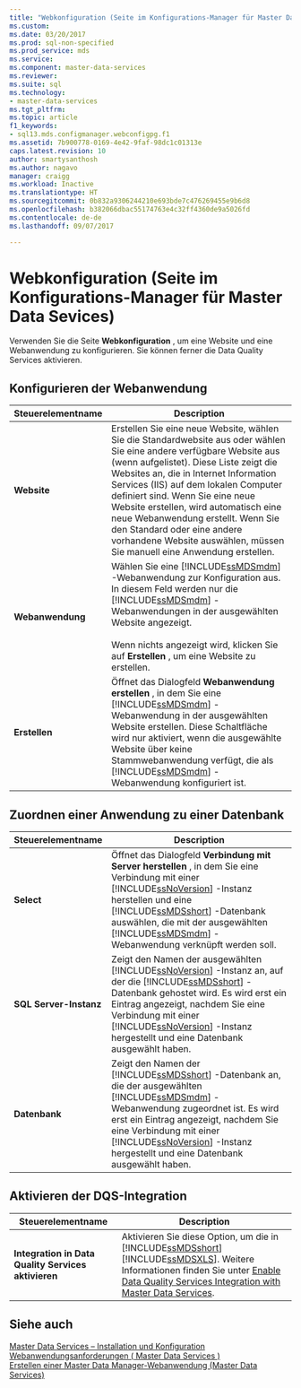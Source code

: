 ```yaml
---
title: "Webkonfiguration (Seite im Konfigurations-Manager für Master Data Services) | Microsoft-Dokumentation"
ms.custom: 
ms.date: 03/20/2017
ms.prod: sql-non-specified
ms.prod_service: mds
ms.service: 
ms.component: master-data-services
ms.reviewer: 
ms.suite: sql
ms.technology:
- master-data-services
ms.tgt_pltfrm: 
ms.topic: article
f1_keywords:
- sql13.mds.configmanager.webconfigpg.f1
ms.assetid: 7b900778-0169-4e42-9faf-98dc1c01313e
caps.latest.revision: 10
author: smartysanthosh
ms.author: nagavo
manager: craigg
ms.workload: Inactive
ms.translationtype: HT
ms.sourcegitcommit: 0b832a9306244210e693bde7c476269455e9b6d8
ms.openlocfilehash: b382066dbac55174763e4c32ff4360de9a5026fd
ms.contentlocale: de-de
ms.lasthandoff: 09/07/2017

---
```

# <a name="web-configuration-page-master-data-services-configuration-manager"></a>Webkonfiguration (Seite im Konfigurations-Manager für Master Data Sevices)
  Verwenden Sie die Seite **Webkonfiguration** , um eine Website und eine Webanwendung zu konfigurieren. Sie können ferner die Data Quality Services aktivieren.  
  
## <a name="configure-the-web-application"></a>Konfigurieren der Webanwendung  
  
|Steuerelementname|Description|  
|------------------|-----------------|  
|**Website**|Erstellen Sie eine neue Website, wählen Sie die Standardwebsite aus oder wählen Sie eine andere verfügbare Website aus (wenn aufgelistet). Diese Liste zeigt die Websites an, die in Internet Information Services (IIS) auf dem lokalen Computer definiert sind. Wenn Sie eine neue Website erstellen, wird automatisch eine neue Webanwendung erstellt. Wenn Sie den Standard oder eine andere vorhandene Website auswählen, müssen Sie manuell eine Anwendung erstellen.|  
|**Webanwendung**|Wählen Sie eine [!INCLUDE[ssMDSmdm](../includes/ssmdsmdm-md.md)] -Webanwendung zur Konfiguration aus. In diesem Feld werden nur die [!INCLUDE[ssMDSmdm](../includes/ssmdsmdm-md.md)] -Webanwendungen in der ausgewählten Website angezeigt.<br /><br /> Wenn nichts angezeigt wird, klicken Sie auf **Erstellen** , um eine Website zu erstellen.|  
|**Erstellen**|Öffnet das Dialogfeld **Webanwendung erstellen** , in dem Sie eine [!INCLUDE[ssMDSmdm](../includes/ssmdsmdm-md.md)] -Webanwendung in der ausgewählten Website erstellen. Diese Schaltfläche wird nur aktiviert, wenn die ausgewählte Website über keine Stammwebanwendung verfügt, die als [!INCLUDE[ssMDSmdm](../includes/ssmdsmdm-md.md)] -Webanwendung konfiguriert ist.|  
  
## <a name="associate-application-with-database"></a>Zuordnen einer Anwendung zu einer Datenbank  
  
|Steuerelementname|Description|  
|------------------|-----------------|  
|**Select**|Öffnet das Dialogfeld **Verbindung mit Server herstellen** , in dem Sie eine Verbindung mit einer [!INCLUDE[ssNoVersion](../includes/ssnoversion-md.md)] -Instanz herstellen und eine [!INCLUDE[ssMDSshort](../includes/ssmdsshort-md.md)] -Datenbank auswählen, die mit der ausgewählten [!INCLUDE[ssMDSmdm](../includes/ssmdsmdm-md.md)] -Webanwendung verknüpft werden soll.|  
|**SQL Server-Instanz**|Zeigt den Namen der ausgewählten [!INCLUDE[ssNoVersion](../includes/ssnoversion-md.md)] -Instanz an, auf der die [!INCLUDE[ssMDSshort](../includes/ssmdsshort-md.md)] -Datenbank gehostet wird. Es wird erst ein Eintrag angezeigt, nachdem Sie eine Verbindung mit einer [!INCLUDE[ssNoVersion](../includes/ssnoversion-md.md)] -Instanz hergestellt und eine Datenbank ausgewählt haben.|  
|**Datenbank**|Zeigt den Namen der [!INCLUDE[ssMDSshort](../includes/ssmdsshort-md.md)] -Datenbank an, die der ausgewählten [!INCLUDE[ssMDSmdm](../includes/ssmdsmdm-md.md)] -Webanwendung zugeordnet ist. Es wird erst ein Eintrag angezeigt, nachdem Sie eine Verbindung mit einer [!INCLUDE[ssNoVersion](../includes/ssnoversion-md.md)] -Instanz hergestellt und eine Datenbank ausgewählt haben.|  
  
## <a name="enable-dqs-integration"></a>Aktivieren der DQS-Integration  
  
|Steuerelementname|Description|  
|------------------|-----------------|  
|**Integration in Data Quality Services aktivieren**|Aktivieren Sie diese Option, um die in [!INCLUDE[ssMDSshort](../includes/ssmdsshort-md.md)][!INCLUDE[ssMDSXLS](../includes/ssmdsxls-md.md)]. Weitere Informationen finden Sie unter [Enable Data Quality Services Integration with Master Data Services](../master-data-services/install-windows/enable-data-quality-services-integration-with-master-data-services.md).|  
  
## <a name="see-also"></a>Siehe auch  
[Master Data Services – Installation und Konfiguration](../master-data-services/master-data-services-installation-and-configuration.md) [Webanwendungsanforderungen &#40; Master Data Services &#41;](../master-data-services/install-windows/web-application-requirements-master-data-services.md)   
 [Erstellen einer Master Data Manager-Webanwendung &#40;Master Data Services&#41;](../master-data-services/install-windows/create-a-master-data-manager-web-application-master-data-services.md)  
  
  

